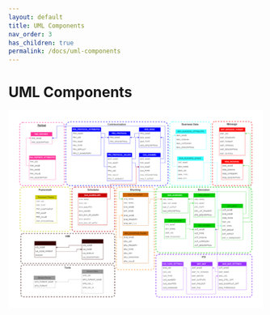 ```yaml
---
layout: default
title: UML Components
nav_order: 3
has_children: true
permalink: /docs/uml-components
---
```


# UML Components
![Overview](../../assets/img/uml/FCT--Framework--DataModem--Overview.jpg)
